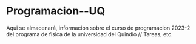# Programacion--UQ
Aqui se almacenará, informacion sobre el curso de programacion 2023-2 del programa de fisica de la universidad del Quindio //
Tareas, etc.
